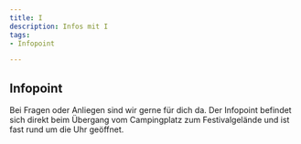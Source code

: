 ```yaml
---
title: I
description: Infos mit I
tags:
- Infopoint

---
```

## Infopoint

Bei Fragen oder Anliegen sind wir gerne für dich da. Der Infopoint befindet sich direkt beim Übergang vom Campingplatz zum Festivalgelände und ist fast rund um die Uhr geöffnet.